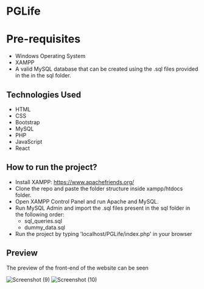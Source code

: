 # PGLife
# Pre-requisites
- Windows Operating System
- XAMPP
- A valid MySQL database that can be created using the .sql files provided in the in the sql folder.

## Technologies Used
- HTML
- CSS
- Bootstrap
- MySQL
- PHP
- JavaScript
- React

## How to run the project?
- Install XAMPP: https://www.apachefriends.org/
- Clone the repo and paste the folder structure inside xampp/htdocs folder.
- Open XAMPP Control Panel and run Apache and MySQL.
- Run MySQL Admin and import the .sql files present in the sql folder in the following order:
  - sql_queries.sql
  - dummy_data.sql
- Run the project by typing 'localhost/PGLife/index.php' in your browser

## Preview

The preview of the front-end of the website can be seen 

![Screenshot (9)](https://github.com/shivam-1-byte/PGFinder/assets/105426207/9f1b92e1-792d-4119-9aad-e23ffe7825a4)
![Screenshot (10)](https://github.com/shivam-1-byte/PGFinder/assets/105426207/a2e5f200-e8f5-46ac-9840-6a005ff26103)
